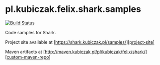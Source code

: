 
pl.kubiczak.felix.shark.samples
===============================

[![Build Status](https://travis-ci.org/wiiitek/pl.kubiczak.felix.shark.samples.svg?branch=master)](https://travis-ci.org/wiiitek/pl.kubiczak.felix.shark.samples)


Code samples for Shark.

Project site available at [https://shark.kubiczak.pl/samples/][project-site]

Maven artifacts at [http://maven.kubiczak.pl/pl/kubiczak/felix/shark/][custom-maven-repo]

[project-site]: https://shark.kubiczak.pl/samples/
[custom-maven-repo]: http://maven.kubiczak.pl/pl/kubiczak/felix/shark/
